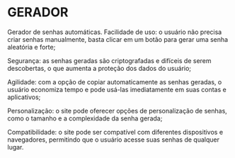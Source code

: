 # GERADOR
Gerador de senhas automáticas.
Facilidade de uso: o usuário não precisa criar senhas manualmente, basta clicar em um botão para gerar uma senha aleatória e forte;

Segurança: as senhas geradas são criptografadas e difíceis de serem descobertas, o que aumenta a proteção dos dados do usuário;

Agilidade: com a opção de copiar automaticamente as senhas geradas, o usuário economiza tempo e pode usá-las imediatamente em suas contas e aplicativos;

Personalização: o site pode oferecer opções de personalização de senhas, como o tamanho e a complexidade da senha gerada;

Compatibilidade: o site pode ser compatível com diferentes dispositivos e navegadores, permitindo que o usuário acesse suas senhas de qualquer lugar.
